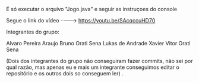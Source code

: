 É só executar o arquivo "Jogo.java" e seguir as instruçoes do console

Segue o link do vídeo ----> https://youtu.be/SAcqccuHD70

Integrantes do grupo:

Alvaro Pereira Araujo
Bruno Orati Sena
Lukas de Andrade Xavier
Vitor Orati Sena

(Dois dos integrantes do grupo não conseguiram fazer commits, não sei por qual razão, mas apenas eu e mais um integrante conseguimos editar o repositório e os outros dois so conseguem ler)
.

